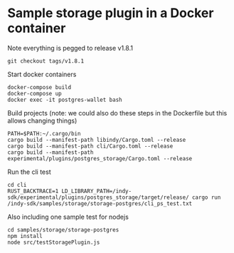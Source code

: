 # Sample storage plugin in a Docker container

Note everything is pegged to release v1.8.1
```
git checkout tags/v1.8.1
```

Start docker containers
```
docker-compose build
docker-compose up
docker exec -it postgres-wallet bash
```

Build projects (note: we could also do these steps in the Dockerfile but this allows changing things)
```
PATH=$PATH:~/.cargo/bin
cargo build --manifest-path libindy/Cargo.toml --release
cargo build --manifest-path cli/Cargo.toml --release
cargo build --manifest-path experimental/plugins/postgres_storage/Cargo.toml --release
```

Run the cli test
```
cd cli
RUST_BACKTRACE=1 LD_LIBRARY_PATH=/indy-sdk/experimental/plugins/postgres_storage/target/release/ cargo run /indy-sdk/samples/storage/storage-postgres/cli_ps_test.txt
```

Also including one sample test for nodejs
```
cd samples/storage/storage-postgres
npm install
node src/testStoragePlugin.js
```
